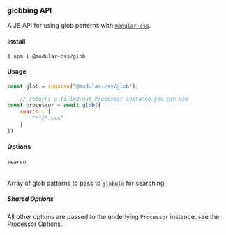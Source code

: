 ### globbing API

A JS API for using glob patterns with [`modular-css`](https://github.com/tivac/modular-css).

#### Install

`$ npm i @modular-css/glob`

#### Usage

```javascript
const glob = require("@modular-css/glob");

    // returns a filled-out Processor instance you can use
const processor = await glob({
    search : [
        "**/*.css"
    ]
})
```

#### Options

###### `search`

Array of glob patterns to pass to [`globule`](https://www.npmjs.com/package/globule) for searching.

##### Shared Options

All other options are passed to the underlying `Processor` instance, see the [Processor Options](#direct-usage-js-api-processor-options).

